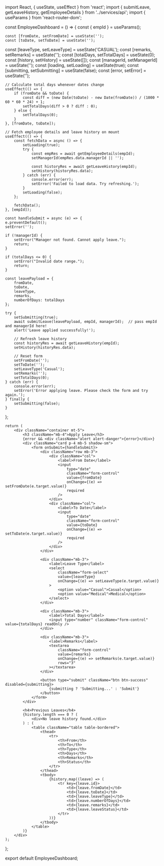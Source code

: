 import React, { useState, useEffect } from 'react';
import { submitLeave, getLeaveHistory, getEmployeeDetails } from '../services/api';
import { useParams } from 'react-router-dom';

const EmployeeDashboard = () => {
    const { empId } = useParams();

    const [fromDate, setFromDate] = useState('');
    const [toDate, setToDate] = useState('');
const [leaveType, setLeaveType] = useState('CASUAL');
    const [remarks, setRemarks] = useState('');
    const [totalDays, setTotalDays] = useState(0);
    const [history, setHistory] = useState([]);
    const [managerId, setManagerId] = useState('');
    const [loading, setLoading] = useState(true);
    const [submitting, setSubmitting] = useState(false);
    const [error, setError] = useState('');

    // Calculate total days whenever dates change
    useEffect(() => {
        if (fromDate && toDate) {
            const diff = (new Date(toDate) - new Date(fromDate)) / (1000 * 60 * 60 * 24) + 1;
            setTotalDays(diff > 0 ? diff : 0);
        } else {
            setTotalDays(0);
        }
    }, [fromDate, toDate]);

    // Fetch employee details and leave history on mount
    useEffect(() => {
        const fetchData = async () => {
            setLoading(true);
            try {
                const empRes = await getEmployeeDetails(empId);
                setManagerId(empRes.data.managerId || '');

                const historyRes = await getLeaveHistory(empId);
                setHistory(historyRes.data);
            } catch (err) {
                console.error(err);
                setError('Failed to load data. Try refreshing.');
            }
            setLoading(false);
        };

        fetchData();
    }, [empId]);

    const handleSubmit = async (e) => {
    e.preventDefault();
    setError('');

    if (!managerId) {
        setError("Manager not found. Cannot apply leave.");
        return;
    }

    if (totalDays <= 0) {
        setError("Invalid date range.");
        return;
    }

    const leavePayload = {
        fromDate,
        toDate,
        leaveType,
        remarks,
        numberOfDays: totalDays
    };

    try {
        setSubmitting(true);
        await submitLeave(leavePayload, empId, managerId);  // pass empId and managerId here!
        alert('Leave applied successfully!');
        
        // Refresh leave history
        const historyRes = await getLeaveHistory(empId);
        setHistory(historyRes.data);

        // Reset form
        setFromDate('');
        setToDate('');
        setLeaveType('Casual');
        setRemarks('');
        setTotalDays(0);
    } catch (err) {
        console.error(err);
        setError('Error applying leave. Please check the form and try again.');
    } finally {
        setSubmitting(false);
    }
};


    return (
        <div className="container mt-5">
            <h3 className="mb-4">Apply Leave</h3>
            {error && <div className="alert alert-danger">{error}</div>}
            <div className="card p-4 mb-5 shadow-sm">
                <form onSubmit={handleSubmit}>
                    <div className="row mb-3">
                        <div className="col">
                            <label>From Date</label>
                            <input
                                type="date"
                                className="form-control"
                                value={fromDate}
                                onChange={(e) => setFromDate(e.target.value)}
                                required
                            />
                        </div>
                        <div className="col">
                            <label>To Date</label>
                            <input
                                type="date"
                                className="form-control"
                                value={toDate}
                                onChange={(e) => setToDate(e.target.value)}
                                required
                            />
                        </div>
                    </div>

                    <div className="mb-3">
                        <label>Leave Type</label>
                        <select
                            className="form-select"
                            value={leaveType}
                            onChange={(e) => setLeaveType(e.target.value)}
                        >
                            <option value="Casual">Casual</option>
                            <option value="Medical">Medical</option>
                        </select>
                    </div>

                    <div className="mb-3">
                        <label>Total Days</label>
                        <input type="number" className="form-control" value={totalDays} readOnly />
                    </div>

                    <div className="mb-3">
                        <label>Remarks</label>
                        <textarea
                            className="form-control"
                            value={remarks}
                            onChange={(e) => setRemarks(e.target.value)}
                            rows="3"
                        ></textarea>
                    </div>

                    <button type="submit" className="btn btn-success" disabled={submitting}>
                        {submitting ? 'Submitting...' : 'Submit'}
                    </button>
                </form>
            </div>

            <h4>Previous Leaves</h4>
            {history.length === 0 ? (
                <div>No leave history found.</div>
            ) : (
                <table className="table table-bordered">
                    <thead>
                        <tr>
                            <th>From</th>
                            <th>To</th>
                            <th>Type</th>
                            <th>Days</th>
                            <th>Remarks</th>
                            <th>Status</th>
                        </tr>
                    </thead>
                    <tbody>
                        {history.map((leave) => (
                            <tr key={leave.id}>
                                <td>{leave.fromDate}</td>
                                <td>{leave.toDate}</td>
                                <td>{leave.leaveType}</td>
                                <td>{leave.numberOfDays}</td>
                                <td>{leave.remarks}</td>
                                <td>{leave.leaveStatus}</td>
                            </tr>
                        ))}
                    </tbody>
                </table>
            )}
        </div>
    );
};

export default EmployeeDashboard;
